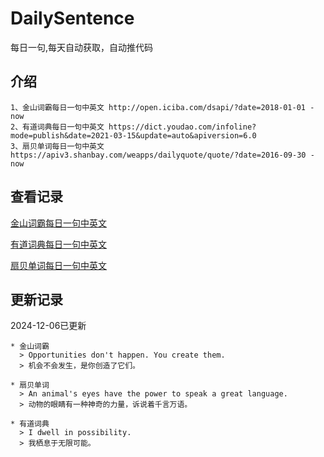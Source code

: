 # DailySentence

每日一句,每天自动获取，自动推代码

## 介绍

```
1、金山词霸每日一句中英文 http://open.iciba.com/dsapi/?date=2018-01-01 - now
2、有道词典每日一句中英文 https://dict.youdao.com/infoline?mode=publish&date=2021-03-15&update=auto&apiversion=6.0
3、扇贝单词每日一句中英文 https://apiv3.shanbay.com/weapps/dailyquote/quote/?date=2016-09-30 - now
```

## 查看记录

[金山词霸每日一句中英文](./data/iciba/)

[有道词典每日一句中英文](./data/youdao/)

[扇贝单词每日一句中英文](./data/shanbay/)

## 更新记录
2024-12-06已更新 
```
* 金山词霸
  > Opportunities don't happen. You create them.
  > 机会不会发生，是你创造了它们。

* 扇贝单词
  > An animal's eyes have the power to speak a great language.
  > 动物的眼睛有一种神奇的力量，诉说着千言万语。

* 有道词典
  > I dwell in possibility.
  > 我栖息于无限可能。

```
